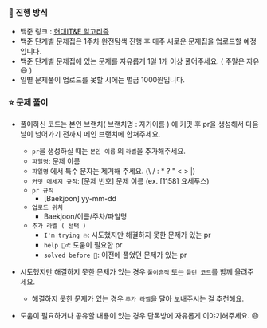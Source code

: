 ### 🐳 진행 방식
- 백준 링크 : [현대IT&E 알고리즘](https://www.acmicpc.net/group/practice/17247) 
- 백준 단계별 문제집은 1주차 완전탐색 진행 후 매주 새로운 문제집을 업로드할 예정입니다. 
- 백준 단계별 문제집에 있는 문제를 자유롭게 1일 1개 이상 풀어주세요. ( 주말은 자유😄 )
- 일별 문제풀이 업로드를 못할 시에는 벌금 1000원입니다.


### ⭐️ 문제 풀이
- 풀이하신 코드는 본인 브랜치( 브랜치명 : 자기이름 ) 에 커밋 후 pr을 생성해서 다음날이 넘어가기 전까지 메인 브랜치에 합쳐주세요.
  - `pr`을 생성하실 때는 `본인 이름` 의 `라벨`을 추가해주세요.
  - `파일명`: 문제 이름
  - `파일명` 에서 특수 문자는 제거해 주세요. (\ / : * ? " < > |)
  - `커밋 메세지 규칙`: [문제 번호] 문제 이름 (ex. [1158] 요세푸스)
  - `pr 규칙`
    - [Baekjoon] yy-mm-dd
  - `업로드 위치`
    - Baekjoon/이름/주차/파일명
  - `추가 라벨 ( 선택 )`
    - `I'm trying 🔥`: 시도했지만 해결하지 못한 문제가 있는 pr
    - `help 🙋‍♂️`: 도움이 필요한 pr
    - `solved before 📝`: 이전에 풀었던 문제가 있는 pr
    
- 시도했지만 해결하지 못한 문제가 있는 경우 `풀이흔적` 또는 `틀린 코드`를 함께 올려주세요.
  - 해결하지 못한 문제가 있는 경우 `추가 라벨`을 달아 보내주시는 걸 추천해요. 
- 도움이 필요하거나 공유할 내용이 있는 경우 단톡방에 자유롭게 이야기해주세요. 😃

